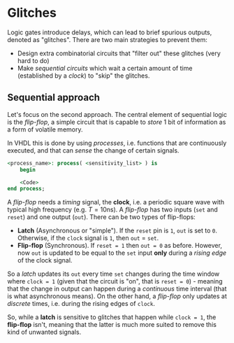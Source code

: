 # Glitches
Logic gates introduce delays, which can lead to brief spurious outputs, denoted as "glitches". There are two main strategies to prevent them:
- Design extra combinatorial circuits that "filter out" these glitches (very hard to do)
- Make *sequential circuits* which wait a certain amount of time (established by a *clock*) to "skip" the glitches.

## Sequential approach
Let's focus on the second approach. The central element of sequential logic is the *flip-flop*, a simple circuit that is capable to *store* 1 bit of information as a form of volatile memory. 

In VHDL this is done by using *processes*, i.e. functions that are continuously executed, and that can *sense* the change of certain signals. 

```vhdl
<process_name>: process( <sensitivity_list> ) is
    begin

    <Code>
end process;
```

A *flip-flop* needs a *timing* signal, the **clock**, i.e. a periodic square wave with typical high frequency (e.g. $T=10$ns). 
A *flip-flop* has two inputs (`set` and `reset`) and one output (`out`). 
There can be two types of flip-flops:
- **Latch** (Asynchronous or "simple"). If the `reset` pin is `1`, `out` is set to `0`. Otherwise, if the `clock` signal is `1`, then `out` = `set`.
- **Flip-flop** (Synchronous). If `reset = 1` then `out = 0` as before. However, now `out` is updated to be equal to the `set` input **only** during a *rising edge* of the clock signal.   

So a *latch* updates its `out` every time `set` changes during the time window where `clock = 1` (given that the circuit is "on", that is `reset = 0`) - meaning that the change in output can happen during a *continuous* time interval (that is what asynchronous means). On the other hand, a *flip-flop* only updates at *discrete* times, i.e. during the rising edges of `clock`. 

So, while a **latch** is sensitive to glitches that happen while `clock = 1`, the **flip-flop** isn't, meaning that the latter is much more suited to remove this kind of unwanted signals.
